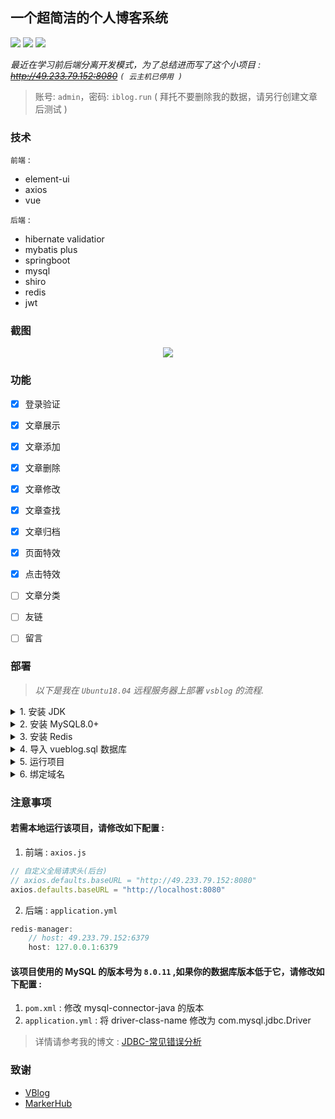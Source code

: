 ## 一个超简洁的个人博客系统
<img src="https://img.shields.io/github/commit-activity/m/YUbuntu0109/vsblog?color=ff69b4"></img>
<img src="https://img.shields.io/github/repo-size/YUbuntu0109/vsblog"></img>
<img src="https://img.shields.io/github/license/YUbuntu0109/vsblog.svg"></img>

*最近在学习前后端分离开发模式，为了总结进而写了这个小项目 : ~~http://49.233.79.152:8080~~ `( 云主机已停用 )`*

> 账号: `admin`，密码: `iblog.run` ( 拜托不要删除我的数据，请另行创建文章后测试 )


### 技术

`前端` : 
* element-ui
* axios
* vue

`后端` : 
* hibernate validatior
* mybatis plus
* springboot
* mysql
* shiro
* redis
* jwt


### 截图

<p align="center">
	<a><img src="https://anonymous.ishacker.net/2020/06/10/about-page-image/vsblog-index-screenshot.png"></a>
</p>


### 功能
* [x] 登录验证
* [x] 文章展示
* [x] 文章添加
* [x] 文章删除
* [x] 文章修改
* [x] 文章查找
* [x] 文章归档
* [x] 页面特效
* [x] 点击特效
* [ ] 文章分类
* [ ] 友链
* [ ] 留言


### 部署
> *以下是我在 `Ubuntu18.04` 远程服务器上部署 `vsblog` 的流程.*

<details>
    <summary>1. 安装 JDK</summary>

    ```shell
	# install jdk
	sudo apt install openjdk-8-jdk-headless

	# check
	java -version
	```
</details>

<details>
    <summary>2. 安装 MySQL8.0+</summary>
    
	```shell
	# the installation package as follows you need to download it
	# decompress the installation package
	sudo dpkg -i mysql-apt-config_0.8.10-1_all.deb

	# update installation package
	sudo apt update 

	# install mysql server
	sudo apt install mysql-server 

	# run mysql
	mysql -u root -p
	```
</details>

<details>
    <summary>3. 安装 Redis</summary>
    
	```shell
	# install redis server
	sudo apt-get install redis-server

	# check redis server status
	netstat -nlt|grep 6379

	# test
	redis-cli
	```
</details>

<details>
    <summary>4. 导入 vueblog.sql 数据库</summary>
    
	```shell
	# mysql -u root -p < vueblog.sql
	mysql -u root -p < 'the specified path of database file'
	```
</details>

<details>
    <summary>5. 运行项目</summary>
    
	```shell
	# kill the specified server port:8080
	kill -9 $(netstat -nlp | grep :8080 | awk '{print $7}' | awk -F"/" '{ print $1 }')

	# run
	# nohup /usr/lib/jvm/java-8-openjdk-amd64/jre/bin/java -jar /tmp/vueblog-0.0.1-SNAPSHOT.jar > vsblog.file 2>&1 &
	nuhup -jar vueblog-0.0.1-SNAPSHOT.jar > vsblog.file 2>&1 &

	# test
	http://ip:8080/
	```
</details>

<details>
    <summary>6. 绑定域名</summary>
    
	```shell
	# first you need install the nginx
	sudo apt install nginx

	# vim /etc/nginx/nginx.conf
	# such as the example configuraion be added as follows
	http{
		server{
			listen  80;
			server_name  vue.iblog.run; 
			location / {
				proxy_pass  http://ip:8080;	
			}            
		}
	}
	. . .

	# then check the default configuration file
	nginx -t

	# reload the nginx
	nginx -s reload

	# test
	http://vue.iblog.run
	```
</details>


### 注意事项

#### 若需本地运行该项目，请修改如下配置 :
1. 前端 : `axios.js`
```js
// 自定义全局请求头(后台)
// axios.defaults.baseURL = "http://49.233.79.152:8080"
axios.defaults.baseURL = "http://localhost:8080"
```

2. 后端 : `application.yml`
```js
redis-manager:
	// host: 49.233.79.152:6379
	host: 127.0.0.1:6379
```

#### 该项目使用的 MySQL 的版本号为 `8.0.11` ,如果你的数据库版本低于它，请修改如下配置 :
1. `pom.xml` : 修改 mysql-connector-java 的版本
2. `application.yml` : 将 driver-class-name 修改为 com.mysql.jdbc.Driver

> 详情请参考我的博文 : [JDBC-常见错误分析](https://ishacker.net/2019/03/14/JDBC-%E5%B8%B8%E8%A7%81%E9%94%99%E8%AF%AF%E5%88%86%E6%9E%90/)


### 致谢
* [VBlog](https://github.com/lenve/VBlog)
* [MarkerHub](https://space.bilibili.com/13491144)
